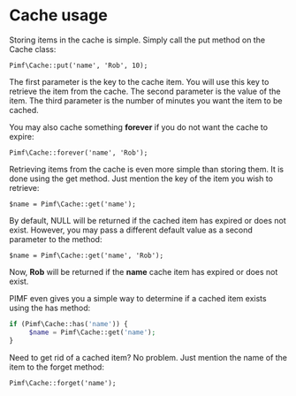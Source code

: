 # Cache usage

Storing items in the cache is simple. Simply call the put method on the Cache class:

    Pimf\Cache::put('name', 'Rob', 10);
    
The first parameter is the key to the cache item. You will use this key to retrieve the item from the cache. The second parameter is the 
value of the item. The third parameter is the number of minutes you want the item to be cached.

You may also cache something **forever** if you do not want the cache to expire:

    Pimf\Cache::forever('name', 'Rob');

Retrieving items from the cache is even more simple than storing them. It is done using the get method. Just mention the key of the item you wish to retrieve:

    $name = Pimf\Cache::get('name');
    
By default, NULL will be returned if the cached item has expired or does not exist. However, you may pass a different default value as a second parameter to the method:

    $name = Pimf\Cache::get('name', 'Rob');
    
Now, **Rob** will be returned if the **name** cache item has expired or does not exist.


PIMF even gives you a simple way to determine if a cached item exists using the has method:

```php
if (Pimf\Cache::has('name')) {
     $name = Pimf\Cache::get('name');
}
```

Need to get rid of a cached item? No problem. Just mention the name of the item to the forget method:

    Pimf\Cache::forget('name');

